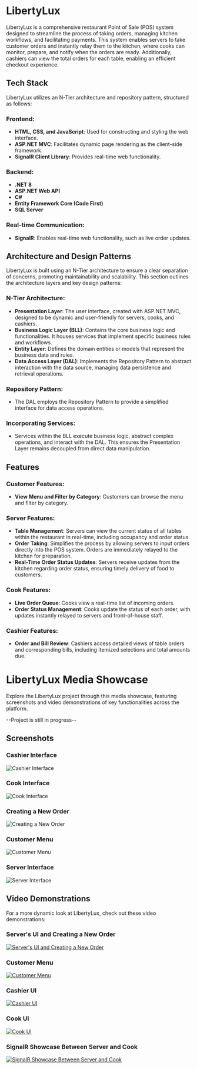 # LibertyLux

LibertyLux is a comprehensive restaurant Point of Sale (POS) system designed to streamline the process of taking orders, managing kitchen workflows, and facilitating payments. This system enables servers to take customer orders and instantly relay them to the kitchen, where cooks can monitor, prepare, and notify when the orders are ready. Additionally, cashiers can view the total orders for each table, enabling an efficient checkout experience.

## Tech Stack

LibertyLux utilizes an N-Tier architecture and repository pattern, structured as follows:

### Frontend:

- **HTML, CSS, and JavaScript**: Used for constructing and styling the web interface.
- **ASP.NET MVC**: Facilitates dynamic page rendering as the client-side framework.
- **SignalR Client Library**: Provides real-time web functionality.

### Backend:

- **.NET 8**
- **ASP.NET Web API**
- **C#**
- **Entity Framework Core (Code First)**
- **SQL Server**

### Real-time Communication:

- **SignalR**: Enables real-time web functionality, such as live order updates.

## Architecture and Design Patterns

LibertyLux is built using an N-Tier architecture to ensure a clear separation of concerns, promoting maintainability and scalability. This section outlines the architecture layers and key design patterns:

### N-Tier Architecture:

- **Presentation Layer**: The user interface, created with ASP.NET MVC, designed to be dynamic and user-friendly for servers, cooks, and cashiers.
- **Business Logic Layer (BLL)**: Contains the core business logic and functionalities. It houses services that implement specific business rules and workflows.
- **Entity Layer**: Defines the domain entities or models that represent the business data and rules.
- **Data Access Layer (DAL)**: Implements the Repository Pattern to abstract interaction with the data source, managing data persistence and retrieval operations.

### Repository Pattern:

- The DAL employs the Repository Pattern to provide a simplified interface for data access operations.

### Incorporating Services:

- Services within the BLL execute business logic, abstract complex operations, and interact with the DAL. This ensures the Presentation Layer remains decoupled from direct data manipulation.

## Features

### Customer Features:

- **View Menu and Filter by Category**: Customers can browse the menu and filter by category.

### Server Features:

- **Table Management**: Servers can view the current status of all tables within the restaurant in real-time, including occupancy and order status.
- **Order Taking**: Simplifies the process by allowing servers to input orders directly into the POS system. Orders are immediately relayed to the kitchen for preparation.
- **Real-Time Order Status Updates**: Servers receive updates from the kitchen regarding order status, ensuring timely delivery of food to customers.

### Cook Features:

- **Live Order Queue**: Cooks view a real-time list of incoming orders.
- **Order Status Management**: Cooks update the status of each order, with updates instantly relayed to servers and front-of-house staff.

### Cashier Features:

- **Order and Bill Review**: Cashiers access detailed views of table orders and corresponding bills, including itemized selections and total amounts due.

# LibertyLux Media Showcase

Explore the LibertyLux project through this media showcase, featuring screenshots and video demonstrations of key functionalities across the platform.

--Project is still in progress--

## Screenshots

### Cashier Interface
![Cashier Interface](LibertyLux-Project-Media/CashierIndex.PNG "Cashier Interface")

### Cook Interface
![Cook Interface](LibertyLux-Project-Media/CookIndex.PNG "Cook Interface")

### Creating a New Order
![Creating a New Order](LibertyLux-Project-Media/CreateNewOrder.PNG "Creating a New Order")

### Customer Menu
![Customer Menu](LibertyLux-Project-Media/CustomerMenu.PNG "Customer Menu")

### Server Interface
![Server Interface](LibertyLux-Project-Media/ServerIndex.PNG "Server Interface")

## Video Demonstrations

For a more dynamic look at LibertyLux, check out these video demonstrations:

### Server's UI and Creating a New Order
[![Server's UI and Creating a New Order](https://img.youtube.com/vi/WI4lENJyeIU/0.jpg)](https://youtu.be/WI4lENJyeIU)

### Customer Menu
[![Customer Menu](https://img.youtube.com/vi/-pmu1QSZMcs/0.jpg)](https://youtu.be/-pmu1QSZMcs)

### Cashier UI
[![Cashier UI](https://img.youtube.com/vi/ZwJA6AOV23o/0.jpg)](https://youtu.be/ZwJA6AOV23o)

### Cook UI
[![Cook UI](https://img.youtube.com/vi/CZUAL7lO7Cc/0.jpg)](https://youtu.be/CZUAL7lO7Cc)

### SignalR Showcase Between Server and Cook
[![SignalR Showcase Between Server and Cook](https://img.youtube.com/vi/LtOp4MVrCrQ/0.jpg)](https://youtu.be/LtOp4MVrCrQ)
